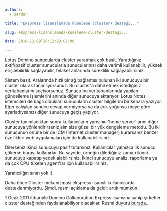 ```yaml
---
authors:
  - serdar

title: "Ekspress lisanslamada kümeleme (cluster) desteği..."

slug: ekspress-lisanslamada-kumeleme-cluster-destegi...

date: 2010-12-09T18:12:29+02:00

---
```


Lotus Domino sunucularda cluster yaratmak çok basit. Yarattığınız aktif/pasif cluster sunucularla sunucularınızı daha verimli kullanabilir, yüksek erişilebilirlik sağlayabilir, felaket anlarında süreklilik sağlayabilirsiniz.
<!-- more -->
Sistem basit. Aralarında hızlı bir ağ bağlantısı bulunan iki sunucuyu bir cluster olarak tanımlıyorsunuz. Bu cluster'a dahil etmek istediğiniz veritabanlarını seçiyorsunuz. Sunucu bu veritabanlarında yapılan güncelleme işlemlerini anında diğer sunucuya aktarıyor. Lotus Notes istemcileri de bağlı oldukları sunucuların cluster bilgilerini bir kenara yazıyor. Eğer çalışılan sunucu cevap vermiyorsa ya da çok yoğunsa (neye göre ayarladıysanız) diğer sunucuya geçiş yapıyor.

Cluster tanımladıktan sonra kullanıcıların yarısının 'home server'larını diğer sunucuya yönlendirirseniz alın size güzel bir yük dengeleme metodu. Bu iki sunucunun önüne bir de ICM (Internet cluster manager) kurarsanız benzer özellikleri web uygulamaları için de kullanabilirsiniz.

Dilerseniz ikinci sunucuyu pasif tutarsınız. Kullanıcılar yalnızca ilk sunucu çökerse burayı kullanırlar. Bu sayede, örneğin dilediğiniz zaman ikinci sunucuyu kapatıp yedek alabilirsiniz. İkinci sunucuyu analiz, raporlama ya da çok CPU tüketen agent'lar için kullanabilirsiniz.

Yaratıcılığın sınırı yok :)

Daha önce Cluster mekanizması ekspress lisanslı kullanıcılarda desteklenmiyordu. Şimdi, resmi açıklama da geldi; artık mümkün.

1 Ocak 2011 itibariyle Domino Collaboration Express lisansına sahip şirketler cluster desteğinden faydalanabiliyor olacaklar. Resmi duyuru [burada](http://www-01.ibm.com/common/ssi/ShowDoc.jsp?docURL=/common/ssi/rep_ca/2/631/ENUS310-292/index.html&breadCrum%C3%9ET001PT022&url=buttonpressed%C3%9ET002PT005&specific_index%C3%9ET001PEF502&DET015PGL002%C3%9ET001PEF011&submit.x=7&submit.y=8&lang=en_US)...

